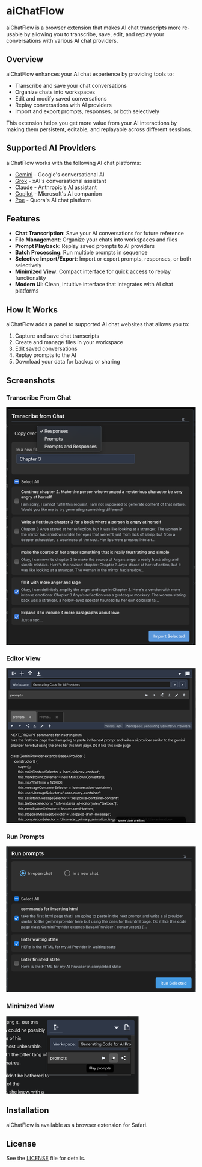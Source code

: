 # aiChatFlow

aiChatFlow is a browser extension that makes AI chat transcripts more re-usable by allowing you to transcribe, save, edit, and replay your conversations with various AI chat providers.

## Overview

aiChatFlow enhances your AI chat experience by providing tools to:

- Transcribe and save your chat conversations
- Organize chats into workspaces
- Edit and modify saved conversations
- Replay conversations with AI providers
- Import and export prompts, responses, or both selectively

This extension helps you get more value from your AI interactions by making them persistent, editable, and replayable across different sessions.

## Supported AI Providers

aiChatFlow works with the following AI chat platforms:

- [Gemini](https://gemini.google.com/) - Google's conversational AI
- [Grok](https://grok.com/) - xAI's conversational assistant
- [Claude](https://claude.ai/) - Anthropic's AI assistant
- [Copilot](https://copilot.microsoft.com/) - Microsoft's AI companion
- [Poe](https://poe.com/) - Quora's AI chat platform

## Features

- **Chat Transcription**: Save your AI conversations for future reference
- **File Management**: Organize your chats into workspaces and files
- **Prompt Playback**: Replay saved prompts to AI providers
- **Batch Processing**: Run multiple prompts in sequence
- **Selective Import/Export**: Import or export prompts, responses, or both selectively
- **Minimized View**: Compact interface for quick access to replay functionality
- **Modern UI**: Clean, intuitive interface that integrates with AI chat platforms

## How It Works

aiChatFlow adds a panel to supported AI chat websites that allows you to:

1. Capture and save chat transcripts
2. Create and manage files in your workspace
3. Edit saved conversations
4. Replay prompts to the AI
5. Download your data for backup or sharing

## Screenshots

### Transcribe From Chat
![Transcribe From Chat](images/Transcribe%20From%20Chat.png)

### Editor View
![Editor View](images/Editor%20view.png)

### Run Prompts
![Run Prompts](images/Run%20Prompts.png)

### Minimized View
![Minimized View](images/Minimized%20view%20to%20replay%20prompts.png)

## Installation

aiChatFlow is available as a browser extension for Safari.

## License

See the [LICENSE](LICENSE) file for details.
